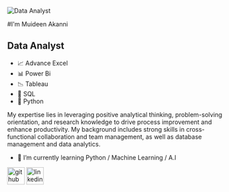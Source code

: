 ![Data Analyst](https://github.com/princeadeakanni/princeadeakanni/blob/main/My%20banner.png)

#I'm Muideen Akanni
## Data Analyst
* 📈 Advance Excel
* 📊 Power Bi
* 📉 Tableau
* 🏦 SQL
* 🐍 Python

My expertise lies in leveraging positive analytical thinking, problem-solving orientation, and research knowledge to drive process improvement and enhance productivity. My background includes strong skills in cross-functional collaboration and team management, as well as database management and data analytics.

- 🌱 I’m currently learning Python / Machine Learning / A.I 

[<img src='https://cdn.jsdelivr.net/npm/simple-icons@3.0.1/icons/github.svg' alt='github' height='40'>](https://github.com/princeadeakanni)  [<img src='https://cdn.jsdelivr.net/npm/simple-icons@3.0.1/icons/linkedin.svg' alt='linkedin' height='40'>](https://www.linkedin.com/in/https://www.linkedin.com/in/muideenadeakanni//)  
